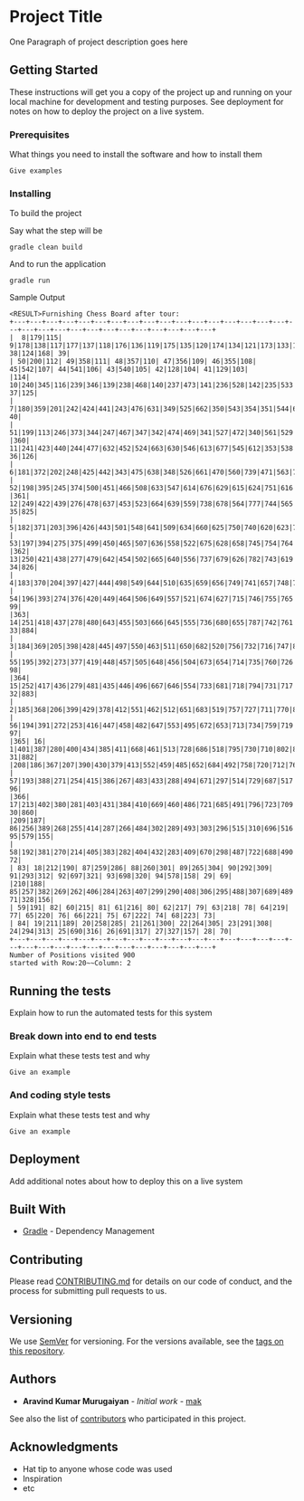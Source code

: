 # Project Title

One Paragraph of project description goes here

## Getting Started

These instructions will get you a copy of the project up and running on your local machine for development and testing purposes. See deployment for notes on how to deploy the project on a live system.

### Prerequisites

What things you need to install the software and how to install them

```
Give examples
```

### Installing

To build the project

Say what the step will be

```
gradle clean build
```

And to run the application

```
gradle run
```
Sample Output
```
<RESULT>Furnishing Chess Board after tour: 
+---+---+---+---+---+---+---+---+---+---+---+---+---+---+---+---+---+---+---+---+---+---+---+---+---+---+---+---+---+---+
|  8|179|115|  9|178|138|117|177|137|118|176|136|119|175|135|120|174|134|121|173|133|122|172|132|123|167| 38|124|168| 39|
| 50|200|112| 49|358|111| 48|357|110| 47|356|109| 46|355|108| 45|542|107| 44|541|106| 43|540|105| 42|128|104| 41|129|103|
|114| 10|240|345|116|239|346|139|238|468|140|237|473|141|236|528|142|235|533|143|234|534|144|233|535|145|232|166| 37|125|
|  7|180|359|201|242|424|441|243|476|631|349|525|662|350|543|354|351|544|605|352|539|604|171|131|601|170|130|127|169| 40|
| 51|199|113|246|373|344|247|467|347|342|474|469|341|527|472|340|561|529|339|562|532|338|567|591|337|568|590|148|231|102|
|360| 11|241|423|440|244|477|632|452|524|663|630|546|613|677|545|612|353|538|611|606|537|600|603|536|146|602|165| 36|126|
|  6|181|372|202|248|425|442|343|475|638|348|526|661|470|560|739|471|563|776|530|566|807|531|569|823|592|336|824|593|149|
| 52|198|395|245|374|500|451|466|508|633|547|614|676|629|615|624|751|616|621|752|597|610|607|596|599|608|589|147|230|101|
|361| 12|249|422|439|276|478|637|453|523|664|639|559|738|678|564|777|744|565|806|775|570|816|821|571|815|822|164| 35|825|
|  5|182|371|203|396|426|443|501|548|641|509|634|660|625|750|740|620|623|783|617|622|808|598|609|828|595|335|827|594|150|
| 53|197|394|275|375|499|450|465|507|636|558|522|675|628|658|745|754|764|778|753|811|818|774|810|817|820|588|814|229|100|
|362| 13|250|421|438|277|479|642|454|502|665|640|556|737|679|626|782|743|619|805|784|618|890|830|572|887|829|163| 34|826|
|  4|183|370|204|397|427|444|498|549|644|510|635|659|656|749|741|657|748|786|763|779|809|812|819|878|813|334|879|587|151|
| 54|196|393|274|376|420|449|464|506|649|557|521|674|627|715|746|755|765|781|772|895|831|773|898|891|833|585|886|228| 99|
|363| 14|251|418|437|278|480|643|455|503|666|645|555|736|680|655|787|742|761|804|785|762|889|835|573|888|877|162| 33|884|
|  3|184|369|205|398|428|445|497|550|463|511|650|682|520|756|732|716|747|867|766|780|872|894|832|873|899|333|880|586|152|
| 55|195|392|273|377|419|448|457|505|648|456|504|673|654|714|735|760|726|788|771|896|836|790|897|892|834|584|885|227| 98|
|364| 15|252|417|436|279|481|435|446|496|667|646|554|733|681|718|794|731|717|803|866|767|851|865|574|850|876|161| 32|883|
|  2|185|368|206|399|429|378|412|551|462|512|651|683|519|757|727|711|770|868|725|789|871|893|837|874|900|332|881|583|153|
| 56|194|391|272|253|416|447|458|482|647|553|495|672|653|713|734|759|719|793|768|844|839|791|845|840|864|581|849|226| 97|
|365| 16|  1|401|387|280|400|434|385|411|668|461|513|728|686|518|795|730|710|802|869|707|852|870|575|857|875|160| 31|882|
|208|186|367|207|390|430|379|413|552|459|485|652|684|492|758|720|712|769|843|724|792|846|841|838|862|848|331|863|582|154|
| 57|193|388|271|254|415|386|267|483|433|288|494|671|297|514|729|687|517|798|694|703|799|576|706|855|323|580|856|225| 96|
|366| 17|213|402|380|281|403|431|384|410|669|460|486|721|685|491|796|723|709|801|842|708|853|847|330|858|861|159| 30|860|
|209|187| 86|256|389|268|255|414|287|266|484|302|289|493|303|296|515|310|696|516|311|695|702|322|577|699|319| 95|579|155|
| 58|192|381|270|214|405|383|282|404|432|283|409|670|298|487|722|688|490|797|693|704|800|325|705|854|324|329|859|224| 72|
| 83| 18|212|190| 87|259|286| 88|260|301| 89|265|304| 90|292|309| 91|293|312| 92|697|321| 93|698|320| 94|578|158| 29| 69|
|210|188| 85|257|382|269|262|406|284|263|407|299|290|408|306|295|488|307|689|489|314|692|701|315|326|700|318| 71|328|156|
| 59|191| 82| 60|215| 81| 61|216| 80| 62|217| 79| 63|218| 78| 64|219| 77| 65|220| 76| 66|221| 75| 67|222| 74| 68|223| 73|
| 84| 19|211|189| 20|258|285| 21|261|300| 22|264|305| 23|291|308| 24|294|313| 25|690|316| 26|691|317| 27|327|157| 28| 70|
+---+---+---+---+---+---+---+---+---+---+---+---+---+---+---+---+---+---+---+---+---+---+---+---+---+---+---+---+---+---+
Number of Positions visited 900
started with Row:20~~Column: 2
```
## Running the tests

Explain how to run the automated tests for this system

### Break down into end to end tests

Explain what these tests test and why

```
Give an example
```

### And coding style tests

Explain what these tests test and why

```
Give an example
```

## Deployment

Add additional notes about how to deploy this on a live system

## Built With

* [Gradle](https://gradle.org/) - Dependency Management


## Contributing

Please read [CONTRIBUTING.md](https://gist.github.com/PurpleBooth/b24679402957c63ec426) for details on our code of conduct, and the process for submitting pull requests to us.

## Versioning

We use [SemVer](http://semver.org/) for versioning. For the versions available, see the [tags on this repository](https://github.com/your/project/tags). 

## Authors

* **Aravind Kumar Murugaiyan** - *Initial work* - [mak](https://github.com/mak-aravind)

See also the list of [contributors](https://github.com/your/project/contributors) who participated in this project.

## Acknowledgments
* Hat tip to anyone whose code was used
* Inspiration
* etc

